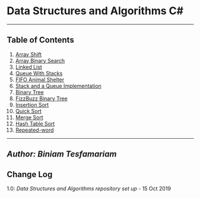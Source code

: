 
# Data Structures and Algorithms C\#
---

## Table of Contents

1) [Array Shift](https://github.com/biniamsea2/data-structures-and-algorithms-401/tree/master/challenges/ArrayShift)
2) [Array Binary Search](https://github.com/biniamsea2/data-structures-and-algorithms-401/tree/master/challenges/BinarySearch)
3) [Linked List](https://github.com/biniamsea2/data-structures-and-algorithms-401/tree/LL-insertions/challenges/LinkedList)
4) [Queue With Stacks](https://github.com/biniamsea2/data-structures-and-algorithms-401/tree/master/challenges/QueueWithStacks)
5) [FIFO Animal Shelter](https://github.com/biniamsea2/data-structures-and-algorithms-401/tree/fifo-animal-shelter)
6) [Stack and a Queue Implementation](https://github.com/biniamsea2/data-structures-and-algorithms-401/tree/stack-and-queue)
7) [Binary Tree](https://github.com/biniamsea2/data-structures-and-algorithms-401/tree/master/DSA/BinaryTrees)
8) [FizzBuzz Binary Tree](https://github.com/biniamsea2/data-structures-and-algorithms-401/tree/fizzbuzz-tree/challenges/FizzBuzzTree)
9) [Insertion Sort](https://github.com/biniamsea2/data-structures-and-algorithms-401/tree/insertionSort/challenges/Insertion%20Sort
)
10) [Quick Sort](https://github.com/biniamsea2/data-structures-and-algorithms-401/tree/quicksort/challenges/QuickSort
)
11) [Merge Sort](https://github.com/biniamsea2/data-structures-and-algorithms-401/tree/mergesort/challenges/MergeSort
)
12) [Hash Table Sort](https://github.com/biniamsea2/data-structures-and-algorithms-401/tree/hashtable/DSA/HashTable
)
12) [Repeated-word](https://github.com/biniamsea2/data-structures-and-algorithms-401/tree/repeated-word/DSA/repeated-words
)

---

*Author: Biniam Tesfamariam*
---

## Change Log
1.0: *Data Structures and Algorithms repository set up* - 15 Oct 2019



